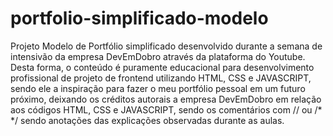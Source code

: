 # portfolio-simplificado-modelo
Projeto Modelo de Portfólio simplificado desenvolvido durante a semana de intensivão da empresa DevEmDobro através da plataforma do Youtube. Desta forma, o conteúdo é puramente educacional para desenvolvimento profissional de projeto de frontend utilizando HTML, CSS e JAVASCRIPT, sendo ele a inspiração para fazer o meu portfólio pessoal em um futuro próximo, deixando os créditos autorais a empresa DevEmDobro em relação aos códigos HTML, CSS e JAVASCRIPT, sendo os comentários com // ou /* */ sendo anotações das explicações observadas durante as aulas.